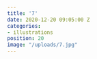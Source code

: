```yaml
---
title: '7'
date: 2020-12-20 09:05:00 Z
categories:
- illustrations
position: 20
image: "/uploads/7.jpg"
---
```


